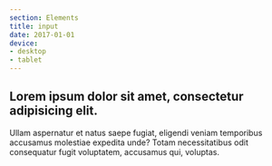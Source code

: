 ```yaml
---
section: Elements
title: input
date: 2017-01-01
device: 
- desktop 
- tablet
---
```


## Lorem ipsum dolor sit amet, consectetur adipisicing elit. 
Ullam aspernatur et natus saepe fugiat, eligendi veniam temporibus accusamus molestiae expedita unde? Totam necessitatibus odit consequatur fugit voluptatem, accusamus qui, voluptas.
